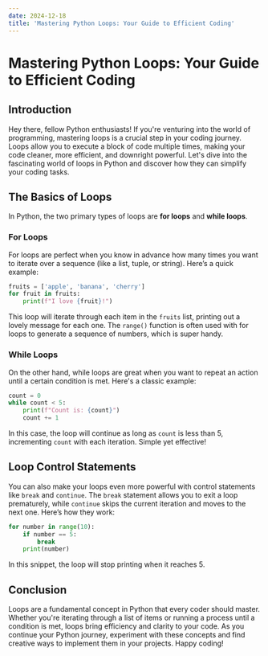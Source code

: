 ```yaml
---
date: 2024-12-18
title: 'Mastering Python Loops: Your Guide to Efficient Coding'
---
```


# Mastering Python Loops: Your Guide to Efficient Coding

## Introduction

Hey there, fellow Python enthusiasts! If you're venturing into the world of programming, mastering loops is a crucial step in your coding journey. Loops allow you to execute a block of code multiple times, making your code cleaner, more efficient, and downright powerful. Let's dive into the fascinating world of loops in Python and discover how they can simplify your coding tasks.

<!-- more -->
## The Basics of Loops

In Python, the two primary types of loops are **for loops** and **while loops**. 

### For Loops

For loops are perfect when you know in advance how many times you want to iterate over a sequence (like a list, tuple, or string). Here’s a quick example:

```python
fruits = ['apple', 'banana', 'cherry']
for fruit in fruits:
    print(f"I love {fruit}!")
```

This loop will iterate through each item in the `fruits` list, printing out a lovely message for each one. The `range()` function is often used with for loops to generate a sequence of numbers, which is super handy.

### While Loops

On the other hand, while loops are great when you want to repeat an action until a certain condition is met. Here's a classic example:

```python
count = 0
while count < 5:
    print(f"Count is: {count}")
    count += 1
```

In this case, the loop will continue as long as `count` is less than 5, incrementing `count` with each iteration. Simple yet effective!

## Loop Control Statements

You can also make your loops even more powerful with control statements like `break` and `continue`. The `break` statement allows you to exit a loop prematurely, while `continue` skips the current iteration and moves to the next one. Here’s how they work:

```python
for number in range(10):
    if number == 5:
        break
    print(number)
```

In this snippet, the loop will stop printing when it reaches 5.

## Conclusion

Loops are a fundamental concept in Python that every coder should master. Whether you're iterating through a list of items or running a process until a condition is met, loops bring efficiency and clarity to your code. As you continue your Python journey, experiment with these concepts and find creative ways to implement them in your projects. Happy coding!